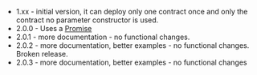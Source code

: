 * 1.xx - initial version, it can deploy only one contract once and only the contract no parameter constructor is used.
* 2.0.0 - Uses a [Promise](https://developer.mozilla.org/en-US/docs/Web/JavaScript/Reference/Global_Objects/Promise)
* 2.0.1 - more documentation - no functional changes.
* 2.0.2 - more documentation, better examples - no functional changes. Broken release.
* 2.0.3 - more documentation, better examples - no functional changes
